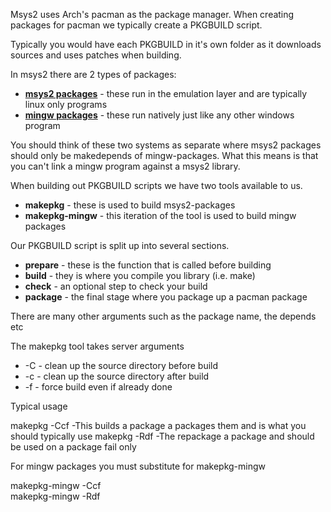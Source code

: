 Msys2 uses Arch's pacman as the package manager.
When creating packages for pacman we typically create a PKGBUILD script.

Typically you would have each PKGBUILD in it's own folder as it downloads sources and uses patches when building.

In msys2 there are 2 types of packages:
* **[msys2 packages](http://github.com/msys2/MSYS2-packages)** - these run in the emulation layer and are typically linux only programs
* **[mingw packages](http://github.com/msys2/MINGW-packages)** - these run natively just like any other windows program

You should think of these two systems as separate where msys2 packages should only be makedepends of mingw-packages. What this means is that you can't link a mingw program against a msys2 library.

When building out PKGBUILD scripts we have two tools available to us.
* **makepkg** - these is used to build msys2-packages
* **makepkg-mingw** - this iteration of the tool is used to build mingw packages

Our PKGBUILD script is split up into several sections.
* **prepare** - these is the function that is called before building
* **build** - they is where you compile you library (i.e. make)
* **check** - an optional step to check your build
* **package** - the final stage where you package up a pacman package

There are many other arguments such as the package name, the depends etc

The makepkg tool takes server arguments

* -C - clean up the source directory before build
* -c - clean up the source directory after build
* -f - force build even if already done

Typical usage

makepkg -Ccf  -This builds a package a packages them and is what you should typically use
makepkg -Rdf  -The repackage a package and should be used on a package fail only

For mingw packages you must substitute for makepkg-mingw

makepkg-mingw -Ccf  
makepkg-mingw -Rdf  


 
